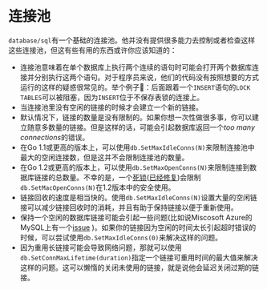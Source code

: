 # 连接池

`database/sql`有一个基础的连接池。他并没有提供很多能力去控制或者检查这样这些连接池，但这有些有用的东西或许你应该知道的：

* 连接池意味着在单个数据库上执行两个连续的语句时可能会打开两个数据库连接并分别执行这两个语句。对于程序员来说，他们的代码没有按照想要的方式运行的这样的疑惑很常见的。举个例子🌰：后面跟着一个`INSERT`语句的`LOCK TABLES`可以被阻塞，因为`INSERT`位于不保存表锁的连接上。
* 当连接池里没有空闲的链接的时候才会建立一个新的链接。
* 默认情况下，链接的数量是没有限制的。如果你想一次性做很多事，你可以建立随意多数量的链接。但是这样的话，可能会引起数据库返回一个*too many connections*的错误。
* 在Go 1.1或更高的版本上，可以使用`db.SetMaxIdleConns(N)`来限制连接池中最大的空闲连接数，但是这并不会限制连接池的数量。
* 在Go 1.2或更高的版本上，可以使用`db.SetMaxOpenConns(N)`来限制连接到数据库链接的总数量。不幸的是，一个[死锁](https://groups.google.com/forum/#!msg/golang-dev/jOTqHxI09ns/x79ajll-ab4J)([已经修复](https://code.google.com/p/go/source/detail?r=8a7ac002f840))会限制`db.SetMacOpenConns(N)`在1.2版本中的安全使用。
* 链接回收的速度是相当快的。使用`db.SetMaxIdleConns(N)`设置大量的空闲链接可以减少链接回收时的消耗，并且有助于保持链接以便于重新使用。
* 保持一个空闲的数据库链接可能会引起一些问题(比如说Miscosoft Azure的MySQL上有一个[issue](https://github.com/go-sql-driver/mysql/issues/257) )。如果你的链接因为空闲的时间太长引起超时错误的时候，可以尝试使用`db.SetMaxIdleConns(0)`来解决这样的问题。
* 因为重用长链接可能会导致网络问题，那就可以使用`db.SetConnMaxLifetime(duration)`指定一个链接可重用时间的最大值来解决这样的问题。这可以懒惰的关闭未使用的链接，就是说他会延迟关闭过期的链接。

